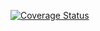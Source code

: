 [![Coverage Status](https://coveralls.io/github/ShubhangKrishna/c4cs-f18-rpn/badge.svg?branch=master)](https://coveralls.io/github/ShubhangKrishna/c4cs-f18-rpn?branch=master)
